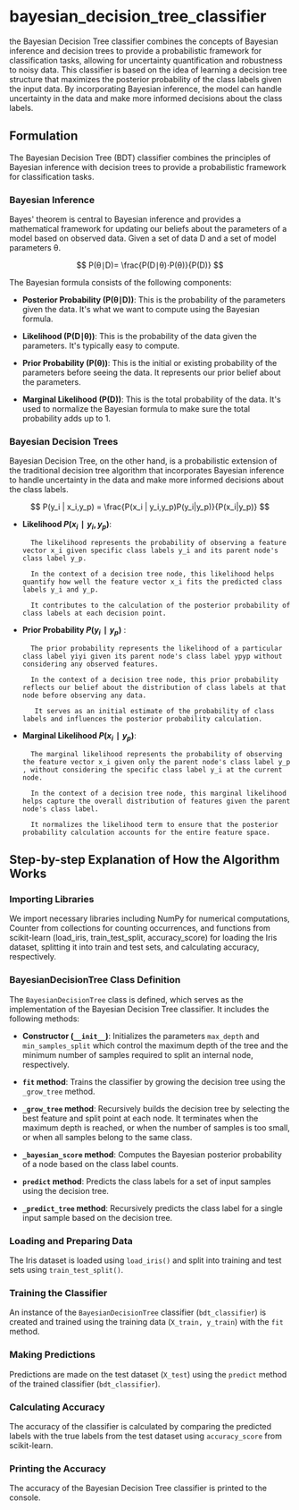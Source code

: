# bayesian_decision_tree_classifier

the Bayesian Decision Tree classifier combines the concepts of Bayesian inference and decision trees to provide a probabilistic framework for classification tasks, allowing for uncertainty quantification and robustness to noisy data. This classifier is based on the idea of learning a decision tree structure that maximizes the posterior probability of the class labels given the input data. By incorporating Bayesian inference, the model can handle uncertainty in the data and make more informed decisions about the class labels.

## Formulation

The Bayesian Decision Tree (BDT) classifier combines the principles of Bayesian inference with decision trees to provide a probabilistic framework for classification tasks.

### Bayesian Inference

Bayes' theorem is central to Bayesian inference and provides a mathematical framework for updating our beliefs about the parameters of a model based on observed data. Given a set of data D and a set of model parameters θ.

$$ P(θ∣D)= \frac{P(D∣θ)⋅P(θ)​}{P(D)} $$

The Bayesian formula consists of the following components:

- **Posterior Probability (P(θ∣D))**: This is the probability of the parameters given the data. It's what we want to compute using the Bayesian formula.

- **Likelihood (P(D∣θ))**: This is the probability of the data given the parameters. It's typically easy to compute.

- **Prior Probability (P(θ))**: This is the initial or existing probability of the parameters before seeing the data. It represents our prior belief about the parameters.

- **Marginal Likelihood (P(D))**: This is the total probability of the data. It's used to normalize the Bayesian formula to make sure the total probability adds up to 1.

### Bayesian Decision Trees

Bayesian Decision Tree, on the other hand, is a probabilistic extension of the traditional decision tree algorithm that incorporates Bayesian inference to handle uncertainty in the data and make more informed decisions about the class labels.

$$ P(y_i | x_i,y_p) = \frac{P(x_i | y_i,y_p)P(y_i|y_p)}{P(x_i|y_p)} $$

- **Likelihood $P(x_i​∣y_i​,y_p​)$**:

        The likelihood represents the probability of observing a feature vector x_i​ given specific class labels y_i​ and its parent node's class label y_p​.

        In the context of a decision tree node, this likelihood helps quantify how well the feature vector x_i​ fits the predicted class labels y_i​ and y_p​.

        It contributes to the calculation of the posterior probability of class labels at each decision point.

- **Prior Probability $P(y_i∣y_p)$** :

        The prior probability represents the likelihood of a particular class label yiyi​ given its parent node's class label ypyp​ without considering any observed features.

        In the context of a decision tree node, this prior probability reflects our belief about the distribution of class labels at that node before observing any data.

         It serves as an initial estimate of the probability of class labels and influences the posterior probability calculation.

- **Marginal Likelihood $P(x_i∣y_p)$**:

        The marginal likelihood represents the probability of observing the feature vector x_i​ given only the parent node's class label y_p​, without considering the specific class label y_i​ at the current node.

        In the context of a decision tree node, this marginal likelihood helps capture the overall distribution of features given the parent node's class label.

        It normalizes the likelihood term to ensure that the posterior probability calculation accounts for the entire feature space.

## Step-by-step Explanation of How the Algorithm Works

### Importing Libraries

We import necessary libraries including NumPy for numerical computations, Counter from collections for counting occurrences, and functions from scikit-learn (load_iris, train_test_split, accuracy_score) for loading the Iris dataset, splitting it into train and test sets, and calculating accuracy, respectively.

### BayesianDecisionTree Class Definition

The `BayesianDecisionTree` class is defined, which serves as the implementation of the Bayesian Decision Tree classifier. It includes the following methods:

- **Constructor (`__init__`)**: Initializes the parameters `max_depth` and `min_samples_split` which control the maximum depth of the tree and the minimum number of samples required to split an internal node, respectively.

- **`fit` method**: Trains the classifier by growing the decision tree using the `_grow_tree` method.

- **`_grow_tree` method**: Recursively builds the decision tree by selecting the best feature and split point at each node. It terminates when the maximum depth is reached, or when the number of samples is too small, or when all samples belong to the same class.

- **`_bayesian_score` method**: Computes the Bayesian posterior probability of a node based on the class label counts.

- **`predict` method**: Predicts the class labels for a set of input samples using the decision tree.

- **`_predict_tree` method**: Recursively predicts the class label for a single input sample based on the decision tree.

### Loading and Preparing Data

The Iris dataset is loaded using `load_iris()` and split into training and test sets using `train_test_split()`.

### Training the Classifier

An instance of the `BayesianDecisionTree` classifier (`bdt_classifier`) is created and trained using the training data (`X_train, y_train`) with the `fit` method.

### Making Predictions

Predictions are made on the test dataset (`X_test`) using the `predict` method of the trained classifier (`bdt_classifier`).

### Calculating Accuracy

The accuracy of the classifier is calculated by comparing the predicted labels with the true labels from the test dataset using `accuracy_score` from scikit-learn.

### Printing the Accuracy

The accuracy of the Bayesian Decision Tree classifier is printed to the console.
